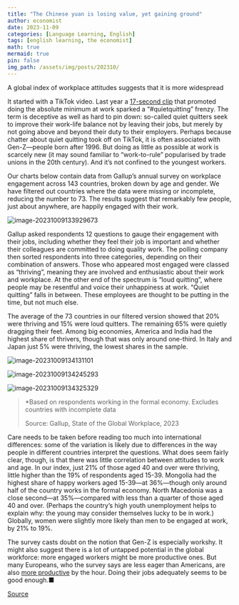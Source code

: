 ```yaml
---
title: "The Chinese yuan is losing value, yet gaining ground"
author: economist
date: 2023-11-09
categories: [Language Learning, English]
tags: [english learning, the economist]
math: true
mermaid: true
pin: false
img_path: /assets/img/posts/202310/
---
```



A global index of workplace attitudes suggests that it is more widespread

It started with a TikTok video. Last year a [17-second clip](https://www.economist.com/business/2022/09/08/why-the-fuss-over-quiet-quitting) that promoted doing the absolute minimum at work sparked a “#quietquitting” frenzy. The term is deceptive as well as hard to pin down: so-called quiet quitters seek to improve their work-life balance not by leaving their jobs, but merely by not going above and beyond their duty to their employers. Perhaps because chatter about quiet quitting took off on TikTok, it is often associated with Gen-Z—people born after 1996. But doing as little as possible at work is scarcely new (it may sound familiar to “work-to-rule” popularised by trade unions in the 20th century). And it’s not confined to the youngest workers.

Our charts below contain data from Gallup’s annual survey on workplace engagement across 143 countries, broken down by age and gender. We have filtered out countries where the data were missing or incomplete, reducing the number to 73. The results suggest that remarkably few people, just about anywhere, are happily engaged with their work.

![image-20231009133929673](image-20231009133929673.png)

Gallup asked respondents 12 questions to gauge their engagement with their jobs, including whether they feel their job is important and whether their colleagues are committed to doing quality work. The polling company then sorted respondents into three categories, depending on their combination of answers. Those who appeared most engaged were classed as “thriving”, meaning they are involved and enthusiastic about their work and workplace. At the other end of the spectrum is “loud quitting”, where people may be resentful and voice their unhappiness at work. “Quiet quitting” falls in between. These employees are thought to be putting in the time, but not much else.

The average of the 73 countries in our filtered version showed that 20% were thriving and 15% were loud quitters. The remaining 65% were quietly dragging their feet. Among big economies, America and India had the highest share of thrivers, though that was only around one-third. In Italy and Japan just 5% were thriving, the lowest shares in the sample.

![image-20231009134131101](image-20231009134131101.png)

![image-20231009134245293](image-20231009134245293.png)

![image-20231009134325329](image-20231009134325329.png)

> *Based on respondents working in the formal economy. Excludes countries with incomplete data
>
> Source: Gallup, State of the Global Workplace, 2023

Care needs to be taken before reading too much into international differences: some of the variation is likely due to differences in the way people in different countries interpret the questions. What does seem fairly clear, though, is that there was little correlation between attitudes to work and age. In our index, just 21% of those aged 40 and over were thriving, little higher than the 19% of respondents aged 15-39. Mongolia had the highest share of happy workers aged 15-39—at 36%—though only around half of the country works in the formal economy. North Macedonia was a close second—at 35%—compared with less than a quarter of those aged 40 and over. (Perhaps the country’s high youth unemployment helps to explain why: the young may consider themselves lucky to be in work.) Globally, women were slightly more likely than men to be engaged at work, by 21% to 19%.

The survey casts doubt on the notion that Gen-Z is especially workshy. It might also suggest there is a lot of untapped potential in the global workforce: more engaged workers might be more productive ones. But many Europeans, who the survey says are less eager than Americans, are also [more productive](https://www.economist.com/graphic-detail/2023/10/04/productivity-has-grown-faster-in-western-europe-than-in-america) by the hour. Doing their jobs adequately seems to be good enough.■



[Source](https://www.economist.com/graphic-detail/2023/10/06/dont-blame-quiet-quitting-on-gen-z)



